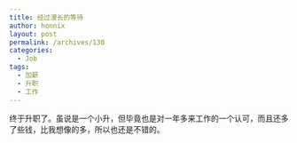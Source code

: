```yaml
---
title: 经过漫长的等待
author: honnix
layout: post
permalink: /archives/130
categories:
  - Job
tags:
  - 加薪
  - 升职
  - 工作
---
```

终于升职了。虽说是一个小升，但毕竟也是对一年多来工作的一个认可，而且还多了些钱，比我想像的多，所以也还是不错的。